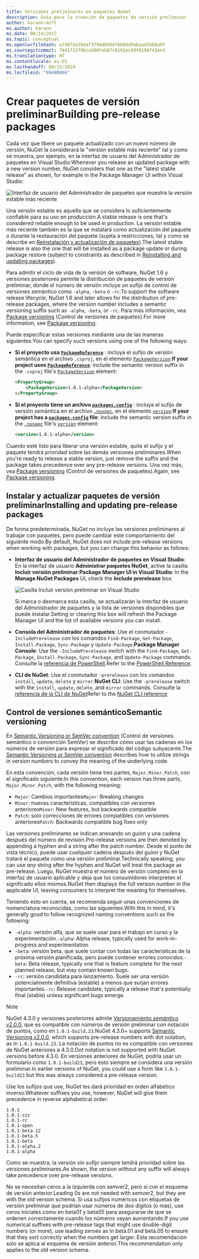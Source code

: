 ```yaml
---
title: Versiones preliminares en paquetes NuGet
description: Guía para la creación de paquetes de versión preliminar
author: karann-msft
ms.author: karann
ms.date: 08/14/2017
ms.topic: conceptual
ms.openlocfilehash: a7d07da30daf3f94db99476b88d9abaad1bb8a07
ms.sourcegitcommit: 7441f12f06ca380feb87c6192ec69f6108f43ee3
ms.translationtype: HT
ms.contentlocale: es-ES
ms.lasthandoff: 08/15/2019
ms.locfileid: "69488866"
---
```

# <a name="building-pre-release-packages"></a><span data-ttu-id="c66db-103">Crear paquetes de versión preliminar</span><span class="sxs-lookup"><span data-stu-id="c66db-103">Building pre-release packages</span></span>

<span data-ttu-id="c66db-104">Cada vez que libere un paquete actualizado con un nuevo número de versión, NuGet la considerará la "versión estable más reciente" tal y como se muestra, por ejemplo, en la interfaz de usuario del Administrador de paquetes en Visual Studio:</span><span class="sxs-lookup"><span data-stu-id="c66db-104">Whenever you release an updated package with a new version number, NuGet considers that one as the "latest stable release" as shown, for example in the Package Manager UI within Visual Studio:</span></span>

![Interfaz de usuario del Administrador de paquetes que muestra la versión estable más reciente](media/Prerelease_01-LatestStable.png)

<span data-ttu-id="c66db-106">Una versión estable es aquella que se considera lo suficientemente confiable para su uso en producción.</span><span class="sxs-lookup"><span data-stu-id="c66db-106">A stable release is one that's considered reliable enough to be used in production.</span></span> <span data-ttu-id="c66db-107">La versión estable más reciente también es la que se instalará como actualización del paquete o durante la restauración del paquete (sujeta a restricciones, tal y como se describe en [Reinstalación y actualización de paquetes](../consume-packages/reinstalling-and-updating-packages.md)).</span><span class="sxs-lookup"><span data-stu-id="c66db-107">The latest stable release is also the one that will be installed as a package update or during package restore (subject to constraints as described in [Reinstalling and updating packages](../consume-packages/reinstalling-and-updating-packages.md)).</span></span>

<span data-ttu-id="c66db-108">Para admitir el ciclo de vida de la versión de software, NuGet 1.6 y versiones posteriores permite la distribución de paquetes de versión preliminar, donde el número de versión incluye un sufijo de control de versiones semántico como `-alpha`, `-beta` o `-rc`.</span><span class="sxs-lookup"><span data-stu-id="c66db-108">To support the software release lifecycle, NuGet 1.6 and later allows for the distribution of pre-release packages, where the version number includes a semantic versioning suffix such as `-alpha`, `-beta`, or `-rc`.</span></span> <span data-ttu-id="c66db-109">Para más información, vea [Package versioning](../concepts/package-versioning.md#pre-release-versions) (Control de versiones de paquetes).</span><span class="sxs-lookup"><span data-stu-id="c66db-109">For more information, see [Package versioning](../concepts/package-versioning.md#pre-release-versions).</span></span>

<span data-ttu-id="c66db-110">Puede especificar estas versiones mediante una de las maneras siguientes:</span><span class="sxs-lookup"><span data-stu-id="c66db-110">You can specify such versions using one of the following ways:</span></span>

- <span data-ttu-id="c66db-111">**Si el proyecto usa [`PackageReference`](../consume-packages/package-references-in-project-files.md)** : incluya el sufijo de versión semántica en el archivo `.csproj`, en el elemento [`PackageVersion`](/dotnet/core/tools/csproj.md#packageversion):</span><span class="sxs-lookup"><span data-stu-id="c66db-111">**If your project uses [`PackageReference`](../consume-packages/package-references-in-project-files.md)**: include the semantic version suffix in the `.csproj` file's [`PackageVersion`](/dotnet/core/tools/csproj.md#packageversion) element:</span></span>

    ```xml
    <PropertyGroup>
        <PackageVersion>1.0.1-alpha</PackageVersion>
    </PropertyGroup>
    ```

- <span data-ttu-id="c66db-112">**Si el proyecto tiene un archivo [`packages.config`](../reference/packages-config.md)** : incluya el sufijo de versión semántica en el archivo [`.nuspec`](../reference/nuspec.md), en el elemento [`version`](../reference/nuspec.md#version):</span><span class="sxs-lookup"><span data-stu-id="c66db-112">**If your project has a [`packages.config`](../reference/packages-config.md) file**: include the semantic version suffix in the [`.nuspec`](../reference/nuspec.md) file's [`version`](../reference/nuspec.md#version) element:</span></span>

    ```xml
    <version>1.0.1-alpha</version>
    ```

<span data-ttu-id="c66db-113">Cuando esté listo para liberar una versión estable, quite el sufijo y el paquete tendrá prioridad sobre las demás versiones preliminares.</span><span class="sxs-lookup"><span data-stu-id="c66db-113">When you're ready to release a stable version, just remove the suffix and the package takes precedence over any pre-release versions.</span></span> <span data-ttu-id="c66db-114">Una vez más, vea [Package versioning](../concepts/package-versioning.md#pre-release-versions) (Control de versiones de paquetes).</span><span class="sxs-lookup"><span data-stu-id="c66db-114">Again, see [Package versioning](../concepts/package-versioning.md#pre-release-versions).</span></span>

## <a name="installing-and-updating-pre-release-packages"></a><span data-ttu-id="c66db-115">Instalar y actualizar paquetes de versión preliminar</span><span class="sxs-lookup"><span data-stu-id="c66db-115">Installing and updating pre-release packages</span></span>

<span data-ttu-id="c66db-116">De forma predeterminada, NuGet no incluye las versiones preliminares al trabajar con paquetes, pero puede cambiar este comportamiento del siguiente modo:</span><span class="sxs-lookup"><span data-stu-id="c66db-116">By default, NuGet does not include pre-release versions when working with packages, but you can change this behavior as follows:</span></span>

- <span data-ttu-id="c66db-117">**Interfaz de usuario del Administrador de paquetes en Visual Studio**: En la interfaz de usuario **Administrar paquetes NuGet**, active la casilla **Incluir versión preliminar**:</span><span class="sxs-lookup"><span data-stu-id="c66db-117">**Package Manager UI in Visual Studio**: In the **Manage NuGet Packages** UI, check the **Include prerelease** box:</span></span>

    ![Casilla Incluir versión preliminar en Visual Studio](media/Prerelease_02-CheckPrerelease.png)

    <span data-ttu-id="c66db-119">Si marca o desmarca esta casilla, se actualizarán la interfaz de usuario del Administrador de paquetes y la lista de versiones disponibles que puede instalar.</span><span class="sxs-lookup"><span data-stu-id="c66db-119">Setting or clearing this box will refresh the Package Manager UI and the list of available versions you can install.</span></span>

- <span data-ttu-id="c66db-120">**Consola del Administrador de paquetes**: Use el conmutador `-IncludePrerelease` con los comandos `Find-Package`, `Get-Package`, `Install-Package`, `Sync-Package` y `Update-Package`.</span><span class="sxs-lookup"><span data-stu-id="c66db-120">**Package Manager Console**: Use the `-IncludePrerelease` switch with the `Find-Package`, `Get-Package`, `Install-Package`, `Sync-Package`, and `Update-Package` commands.</span></span> <span data-ttu-id="c66db-121">Consulte la [referencia de PowerShell](../reference/powershell-reference.md).</span><span class="sxs-lookup"><span data-stu-id="c66db-121">Refer to the [PowerShell Reference](../reference/powershell-reference.md).</span></span>

- <span data-ttu-id="c66db-122">**CLI de NuGet**: Use el conmutador `-prerelease` con los comandos `install`, `update`, `delete` y `mirror`.</span><span class="sxs-lookup"><span data-stu-id="c66db-122">**NuGet CLI**: Use the `-prerelease` switch with the `install`, `update`, `delete`, and `mirror` commands.</span></span> <span data-ttu-id="c66db-123">Consulte la [referencia de la CLI de NuGet](../reference/nuget-exe-cli-reference.md)</span><span class="sxs-lookup"><span data-stu-id="c66db-123">Refer to the [NuGet CLI reference](../reference/nuget-exe-cli-reference.md)</span></span>

## <a name="semantic-versioning"></a><span data-ttu-id="c66db-124">Control de versiones semántico</span><span class="sxs-lookup"><span data-stu-id="c66db-124">Semantic versioning</span></span>

<span data-ttu-id="c66db-125">En [Semantic Versioning or SemVer convention](http://semver.org/spec/v1.0.0.html) (Control de versiones semántico o convención SemVer) se describe cómo usar las cadenas en los números de versión para expresar el significado del código subyacente.</span><span class="sxs-lookup"><span data-stu-id="c66db-125">The [Semantic Versioning or SemVer convention](http://semver.org/spec/v1.0.0.html) describes how to utilize strings in version numbers to convey the meaning of the underlying code.</span></span>

<span data-ttu-id="c66db-126">En esta convención, cada versión tiene tres partes, `Major.Minor.Patch`, con el significado siguiente:</span><span class="sxs-lookup"><span data-stu-id="c66db-126">In this convention, each version has three parts, `Major.Minor.Patch`, with the following meaning:</span></span>

- <span data-ttu-id="c66db-127">`Major`: Cambios importantes</span><span class="sxs-lookup"><span data-stu-id="c66db-127">`Major`: Breaking changes</span></span>
- <span data-ttu-id="c66db-128">`Minor`: nuevas características, compatibles con versiones anteriores</span><span class="sxs-lookup"><span data-stu-id="c66db-128">`Minor`: New features, but backwards compatible</span></span>
- <span data-ttu-id="c66db-129">`Patch`: solo correcciones de errores compatibles con versiones anteriores</span><span class="sxs-lookup"><span data-stu-id="c66db-129">`Patch`: Backwards compatible bug fixes only</span></span>

<span data-ttu-id="c66db-130">Las versiones preliminares se indican anexando un guion y una cadena después del número de revisión.</span><span class="sxs-lookup"><span data-stu-id="c66db-130">Pre-release versions are then denoted by appending a hyphen and a string after the patch number.</span></span> <span data-ttu-id="c66db-131">Desde el punto de vista técnico, puede usar *cualquier* cadena después del guion y NuGet tratará el paquete como una versión preliminar.</span><span class="sxs-lookup"><span data-stu-id="c66db-131">Technically speaking, you can use *any* string after the hyphen and NuGet will treat the package as pre-release.</span></span> <span data-ttu-id="c66db-132">Luego, NuGet muestra el número de versión completo en la interfaz de usuario aplicable y deja que los consumidores interpreten el significado ellos mismos.</span><span class="sxs-lookup"><span data-stu-id="c66db-132">NuGet then displays the full version number in the applicable UI, leaving consumers to interpret the meaning for themselves.</span></span>

<span data-ttu-id="c66db-133">Teniendo esto en cuenta, se recomienda seguir unas convenciones de nomenclatura reconocidas, como las siguientes:</span><span class="sxs-lookup"><span data-stu-id="c66db-133">With this in mind, it's generally good to follow recognized naming conventions such as the following:</span></span>

- <span data-ttu-id="c66db-134">`-alpha`: versión alfa, que se suele usar para el trabajo en curso y la experimentación.</span><span class="sxs-lookup"><span data-stu-id="c66db-134">`-alpha`: Alpha release, typically used for work-in-progress and experimentation</span></span>
- <span data-ttu-id="c66db-135">`-beta`: versión beta, que suele contar con todas las características de la próxima versión planificada, pero puede contener errores conocidos.</span><span class="sxs-lookup"><span data-stu-id="c66db-135">`-beta`: Beta release, typically one that is feature complete for the next planned release, but may contain known bugs.</span></span>
- <span data-ttu-id="c66db-136">`-rc`: versión candidata para lanzamiento. Suele ser una versión potencialmente definitiva (estable) a menos que surjan errores importantes.</span><span class="sxs-lookup"><span data-stu-id="c66db-136">`-rc`: Release candidate, typically a release that's potentially final (stable) unless significant bugs emerge.</span></span>

> [!Note]
> <span data-ttu-id="c66db-137">NuGet 4.3.0 y versiones posteriores admite [Versionamiento semántico v2.0.0](http://semver.org/spec/v2.0.0.html), que es compatible con números de versión preliminar con notación de puntos, como en `1.0.1-build.23`.</span><span class="sxs-lookup"><span data-stu-id="c66db-137">NuGet 4.3.0+ supports [Semantic Versioning v2.0.0](http://semver.org/spec/v2.0.0.html), which supports pre-release numbers with dot notation, as in `1.0.1-build.23`.</span></span> <span data-ttu-id="c66db-138">La notación de puntos no es compatible con versiones de NuGet anteriores a 4.3.0.</span><span class="sxs-lookup"><span data-stu-id="c66db-138">Dot notation is not supported with NuGet versions before 4.3.0.</span></span> <span data-ttu-id="c66db-139">En versiones anteriores de NuGet, podría usar un formulario como `1.0.1-build23`, pero esto siempre se considera una versión preliminar.</span><span class="sxs-lookup"><span data-stu-id="c66db-139">In earlier versions of NuGet, you could use a form like `1.0.1-build23` but this was always considered a pre-release version.</span></span>

<span data-ttu-id="c66db-140">Use los sufijos que use, NuGet les dará prioridad en orden alfabético inverso:</span><span class="sxs-lookup"><span data-stu-id="c66db-140">Whatever suffixes you use, however, NuGet will give them precedence in reverse alphabetical order:</span></span>

    1.0.1
    1.0.1-zzz
    1.0.1-rc
    1.0.1-open
    1.0.1-beta.12
    1.0.1-beta.5
    1.0.1-beta
    1.0.1-alpha.2
    1.0.1-alpha

<span data-ttu-id="c66db-141">Como se muestra, la versión sin sufijo siempre tendrá prioridad sobre las versiones preliminares.</span><span class="sxs-lookup"><span data-stu-id="c66db-141">As shown, the version without any suffix will always take precedence over pre-release versions.</span></span>

<span data-ttu-id="c66db-142">No se necesitan ceros a la izquierda con semver2, pero sí con el esquema de versión anterior.</span><span class="sxs-lookup"><span data-stu-id="c66db-142">Leading 0s are not needed with semver2, but they are with the old version schema.</span></span> <span data-ttu-id="c66db-143">Si usa sufijos numéricos con etiquetas de versión preliminar que podrían usar números de dos dígitos (o más), use ceros iniciales como en beta01 y beta05 para asegurarse de que se ordenen correctamente cuando los números vayan aumentando.</span><span class="sxs-lookup"><span data-stu-id="c66db-143">If you use numerical suffixes with pre-release tags that might use double-digit numbers (or more), use leading zeroes as in beta.01 and beta.05 to ensure that they sort correctly when the numbers get larger.</span></span> <span data-ttu-id="c66db-144">Esta recomendación solo se aplica al esquema de versión anterior.</span><span class="sxs-lookup"><span data-stu-id="c66db-144">This recommendation only applies to the old version schema.</span></span>
